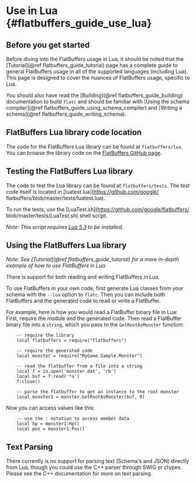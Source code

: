 Use in Lua    {#flatbuffers_guide_use_lua}
=============

## Before you get started

Before diving into the FlatBuffers usage in Lua, it should be noted that the
[Tutorial](@ref flatbuffers_guide_tutorial) page has a complete guide to general
FlatBuffers usage in all of the supported languages (including Lua). This
page is designed to cover the nuances of FlatBuffers usage, specific to
Lua.

You should also have read the [Building](@ref flatbuffers_guide_building)
documentation to build `flatc` and should be familiar with
[Using the schema compiler](@ref flatbuffers_guide_using_schema_compiler) and
[Writing a schema](@ref flatbuffers_guide_writing_schema).

## FlatBuffers Lua library code location

The code for the FlatBuffers Lua library can be found at
`flatbuffers/lua`. You can browse the library code on the
[FlatBuffers GitHub page](https://github.com/google/flatbuffers/tree/master/lua).

## Testing the FlatBuffers Lua library

The code to test the Lua library can be found at `flatbuffers/tests`.
The test code itself is located in [luatest.lua](https://github.com/google/
flatbuffers/blob/master/tests/luatest.lua).

To run the tests, use the [LuaTest.sh](https://github.com/google/flatbuffers/
blob/master/tests/LuaTest.sh) shell script.

*Note: This script requires [Lua 5.3](https://www.lua.org/) to be
installed.*

## Using the FlatBuffers Lua library

*Note: See [Tutorial](@ref flatbuffers_guide_tutorial) for a more in-depth
example of how to use FlatBuffers in Lua.*

There is support for both reading and writing FlatBuffers in Lua.

To use FlatBuffers in your own code, first generate Lua classes from your
schema with the `--lua` option to `flatc`. Then you can include both
FlatBuffers and the generated code to read or write a FlatBuffer.

For example, here is how you would read a FlatBuffer binary file in Lua:
First, require the module and the generated code. Then read a FlatBuffer binary
file into a `string`, which you pass to the `GetRootAsMonster` function:

~~~~~~~~~~~~~~~~~~~~~~~~~~~~~~~~~~~~~~~~~~~~~~~~~~~~~~~~~~~~~~~~~~{.lua}
    -- require the library
    local flatbuffers = require("flatbuffers")

    -- require the generated code
    local monster = require("MyGame.Sample.Monster")

    -- read the flatbuffer from a file into a string
    local f = io.open('monster.dat', 'rb')
    local buf = f:read('*a')
    f:close()

    -- parse the flatbuffer to get an instance to the root monster
    local monster1 = monster.GetRootAsMonster(buf, 0)
~~~~~~~~~~~~~~~~~~~~~~~~~~~~~~~~~~~~~~~~~~~~~~~~~~~~~~~~~~~~~~~~~~

Now you can access values like this:

~~~~~~~~~~~~~~~~~~~~~~~~~~~~~~~~~~~~~~~~~~~~~~~~~~~~~~~~~~~~~~~~~~{.lua}
    -- use the : notation to access member data
    local hp = monster1:Hp()
    local pos = monster1:Pos()
~~~~~~~~~~~~~~~~~~~~~~~~~~~~~~~~~~~~~~~~~~~~~~~~~~~~~~~~~~~~~~~~~~


## Text Parsing

There currently is no support for parsing text (Schema's and JSON) directly
from Lua, though you could use the C++ parser through SWIG or ctypes. Please
see the C++ documentation for more on text parsing.

<br>
